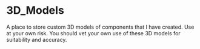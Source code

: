 # 3D_Models
A place to store custom 3D models of components that I have created. Use at your own risk. You should vet your own use of these 3D models for suitability and accuracy.
